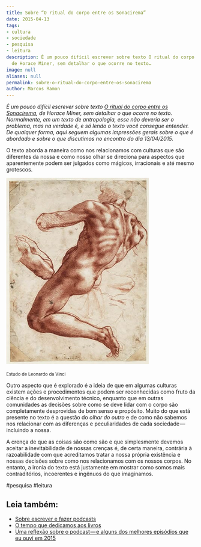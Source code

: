 ```yaml
---
title: Sobre “O ritual do corpo entre os Sonacirema”
date: 2015-04-13
tags:
- cultura
- sociedade
- pesquisa
- leitura
description: É um pouco difícil escrever sobre texto O ritual do corpo entre os Sonacirema,
  de Horace Miner, sem detalhar o que ocorre no texto…
image: null
aliases: null
permalink: sobre-o-ritual-do-corpo-entre-os-sonacirema
author: Marcos Ramon
---
```

_É um pouco difícil escrever sobre texto_ [_O ritual do corpo entre os Sonacirema_](https://www.dropbox.com/s/p86muv3tpvs3bvk/MINNER_Horace%20-%20O%20Ritual%20do%20Corpo%20entre%20os%20Sonacirema.pdf?dl=0)_, de Horace Miner, sem detalhar o que ocorre no texto. Normalmente, em um texto de antropologia, esse não deveria ser o problema, mas na verdade é, e só lendo o texto você consegue entender. De qualquer forma, aqui seguem algumas impressões gerais sobre o que é abordado e sobre o que discutimos no encontro do dia 13/04/2015._

O texto aborda a maneira como nos relacionamos com culturas que são diferentes da nossa e como nosso olhar se direciona para aspectos que aparentemente podem ser julgados como mágicos, irracionais e até mesmo grotescos.

<img src="/assets/img/sobre-“o-ritual-do-corpo-entre-os-sonacirema”-medium.jpeg">

<small>Estudo de Leonardo da Vinci</small>

Outro aspecto que é explorado é a ideia de que em algumas culturas existem ações e procedimentos que podem ser reconhecidas como fruto da ciência e do desenvolvimento técnico, enquanto que em outras comunidades as decisões sobre como se deve lidar com o corpo são completamente desprovidas de bom senso e propósito. Muito do que está presente no texto é a questão do _olhar do outro_ e de como não sabemos nos relacionar com as diferenças e peculiaridades de cada sociedade — incluindo a nossa.

A crença de que as coisas são como são e que simplesmente devemos aceitar a inevitabilidade de nossas crenças é, de certa maneira, contrária à razoabilidade com que acreditamos tratar a nossa própria existência e nossas decisões sobre como nos relacionamos com os nossos corpos. No entanto, a ironia do texto está justamente em mostrar como somos mais contraditórios, incoerentes e ingênuos do que imaginamos.


#pesquisa #leitura<div class="leia-tambem" markdown="1">
## Leia também:

- <a href="/sobre-escrever-e-fazer-podcasts">Sobre escrever e fazer podcasts</a>
- <a href="/o-tempo-que-dedicamos-aos-livros">O tempo que dedicamos aos livros</a>
- <a href="/uma-reflexao-sobre-o-podcast-e-alguns-dos-melhores-episodios-que-eu-ouvi-em-2015">Uma reflexão sobre o podcast — e alguns dos melhores episódios que eu ouvi em 2015</a>
</div>